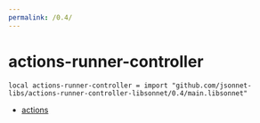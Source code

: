 ```yaml
---
permalink: /0.4/
---
```


# actions-runner-controller

```jsonnet
local actions-runner-controller = import "github.com/jsonnet-libs/actions-runner-controller-libsonnet/0.4/main.libsonnet"
```



* [actions](actions/index.md)